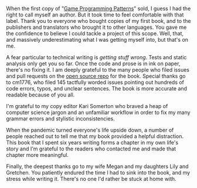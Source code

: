 When the first copy of "[Game Programming Patterns][gpp]" sold, I guess I had
the right to call myself an author. But it took time to feel comfortable with
that label. Thank you to everyone who bought copies of my first book, and to the
publishers and translators who brought it to other languages. You gave me the
confidence to believe I could tackle a project of this scope. Well, that, and
massively underestimating what I was getting myself into, but that's on me.

[gpp]: https://gameprogrammingpatterns.com/

A fear particular to technical writing is *getting stuff wrong*. Tests and
static analysis only get you so far. Once the code and prose is in ink on paper,
there's no fixing it. I am deeply grateful to the many people who filed issues
and pull requests on the [open source repo][repo] for the book. Special thanks
go to cm1776, who filed 145 tactfully worded issues pointing out hundreds of
code errors, typos, and unclear sentences. The book is more accurate and
readable because of you all.

[repo]: https://github.com/munificent/craftinginterpreters

I'm grateful to my copy editor Kari Somerton who braved a heap of computer
science jargon and an unfamiliar workflow in order to fix my many grammar errors
and stylistic inconsistencies.

When the pandemic turned everyone's life upside down, a number of people reached
out to tell me that my book provided a helpful distraction. This book that I
spent six years writing forms a chapter in my own life's story and I'm grateful
to the readers who contacted me and made that chapter more meaningful.

Finally, the deepest thanks go to my wife Megan and my daughters Lily and
Gretchen. You patiently endured the time I had to sink into the book, and my
stress while writing it. There's no one I'd rather be stuck at home with.
